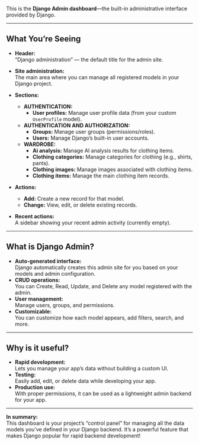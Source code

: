 This is the **Django Admin dashboard**—the built-in administrative interface provided by Django.

---

## **What You’re Seeing**

- **Header:**  
  “Django administration” — the default title for the admin site.

- **Site administration:**  
  The main area where you can manage all registered models in your Django project.

- **Sections:**  
  - **AUTHENTICATION:**  
    - **User profiles:** Manage user profile data (from your custom `UserProfile` model).
  - **AUTHENTICATION AND AUTHORIZATION:**  
    - **Groups:** Manage user groups (permissions/roles).
    - **Users:** Manage Django’s built-in user accounts.
  - **WARDROBE:**  
    - **Ai analysis:** Manage AI analysis results for clothing items.
    - **Clothing categories:** Manage categories for clothing (e.g., shirts, pants).
    - **Clothing images:** Manage images associated with clothing items.
    - **Clothing items:** Manage the main clothing item records.

- **Actions:**  
  - **Add:** Create a new record for that model.
  - **Change:** View, edit, or delete existing records.

- **Recent actions:**  
  A sidebar showing your recent admin activity (currently empty).

---

## **What is Django Admin?**

- **Auto-generated interface:**  
  Django automatically creates this admin site for you based on your models and admin configuration.
- **CRUD operations:**  
  You can Create, Read, Update, and Delete any model registered with the admin.
- **User management:**  
  Manage users, groups, and permissions.
- **Customizable:**  
  You can customize how each model appears, add filters, search, and more.

---

## **Why is it useful?**

- **Rapid development:**  
  Lets you manage your app’s data without building a custom UI.
- **Testing:**  
  Easily add, edit, or delete data while developing your app.
- **Production use:**  
  With proper permissions, it can be used as a lightweight admin backend for your app.

---

**In summary:**  
This dashboard is your project’s “control panel” for managing all the data models you’ve defined in your Django backend. It’s a powerful feature that makes Django popular for rapid backend development!